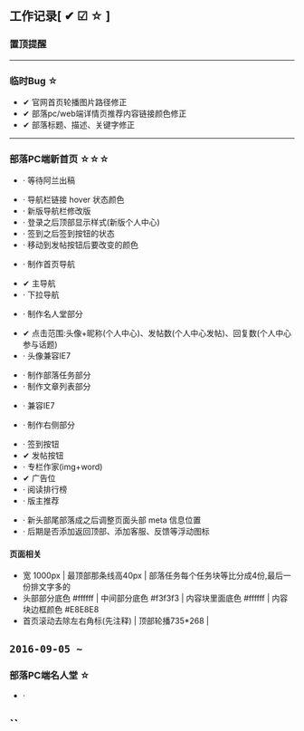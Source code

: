 ## 工作记录[ ✔ ☑ ☆ ]

### 置顶提醒

---

### 临时Bug ☆

* ✔ 官网首页轮播图片路径修正
* ✔ 部落pc/web端详情页推荐内容链接颜色修正
* ✔ 部落标题、描述、关键字修正

---

### 部落PC端新首页 ☆☆☆

+ · 等待阿兰出稿
 - · 导航栏链接 hover 状态颜色
 - · 新版导航栏修改版
 - · 登录之后顶部显示样式(新版个人中心)
 - · 签到之后签到按钮的状态
 - · 移动到发帖按钮后要改变的颜色
+ · 制作首页导航
 - ✔ 主导航
 - · 下拉导航
+ · 制作名人堂部分
 - ✔ 点击范围:头像+昵称(个人中心)、发帖数(个人中心发帖)、回复数(个人中心参与话题)
 - · 头像兼容IE7
+ · 制作部落任务部分
+ · 制作文章列表部分
 - · 兼容IE7
+ · 制作右侧部分
 - · 签到按钮
 - ✔ 发帖按钮
 - · 专栏作家(img+word)
 - ✔ 广告位
 - · 阅读排行榜
 - · 版主推荐
+ · 新头部尾部落成之后调整页面头部 meta 信息位置
+ · 后期是否添加返回顶部、添加客服、反馈等浮动图标

#### 页面相关
* 宽 1000px | 最顶部那条线高40px | 部落任务每个任务块等比分成4份,最后一份排文字多的
* 头部部分底色 #ffffff | 中间部分底色 #f3f3f3 | 内容块里面底色 #ffffff | 内容块边框颜色 #E8E8E8
* 首页滚动去除左右角标(先注释) | 顶部轮播735*268 |

`2016-09-05 ~`
---

### 部落PC端名人堂 ☆

* ·

``
---

